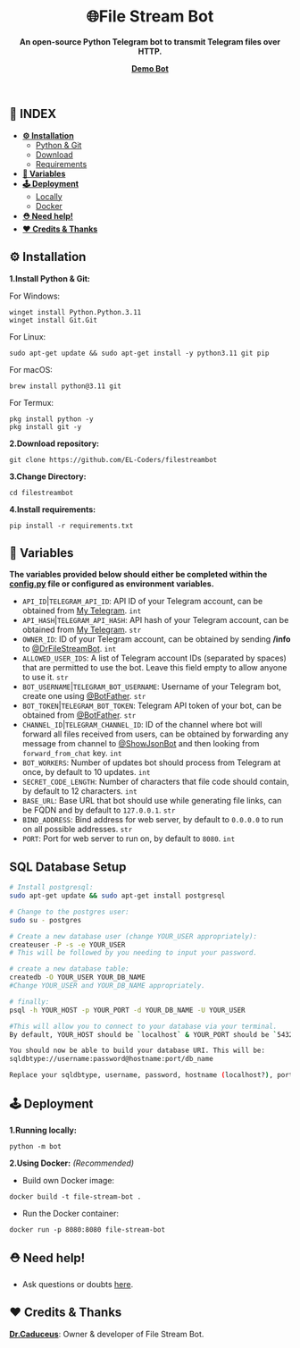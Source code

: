 <div align="center"><h1>🌐File Stream Bot</h1>
<b>An open-source Python Telegram bot to transmit Telegram files over HTTP.</b>

<a href="https://t.me/FileToLinkELBot"><b>Demo Bot</b></a>
</div><br>

## **📑 INDEX**

* [**⚙️ Installation**](#installation)
  * [Python & Git](#i-1)
  * [Download](#i-2)
  * [Requirements](#i-3)
* [**📝 Variables**](#variables)
* [**🕹 Deployment**](#deployment)
  * [Locally](#d-1)
  * [Docker](#d-2)
* [**⛑️ Need help!**](#help)
* [**❤️ Credits & Thanks**](#credits)

<a name="installation"></a>

## ⚙️ Installation

<a name="i-1"></a>

**1.Install Python & Git:**

For Windows:
```
winget install Python.Python.3.11
winget install Git.Git
```
For Linux:
```
sudo apt-get update && sudo apt-get install -y python3.11 git pip
```
For macOS:
```
brew install python@3.11 git
```
For Termux:
```
pkg install python -y
pkg install git -y
```

<a name="i-2"></a>

**2.Download repository:**
```
git clone https://github.com/EL-Coders/filestreambot
```

**3.Change Directory:**

```
cd filestreambot
```

<a name="i-3"></a>

**4.Install requirements:**

```
pip install -r requirements.txt
```

<a name="variables"></a>

## 📝 Variables
**The variables provided below should either be completed within the [config.py](https://github.com/EL-Coders/filestreambot/blob/main/bot/config.py) file or configured as environment variables.**
* `API_ID`|`TELEGRAM_API_ID`: API ID of your Telegram account, can be obtained from [My Telegram](https://my.telegram.org). `int`
* `API_HASH`|`TELEGRAM_API_HASH`: API hash of your Telegram account, can be obtained from [My Telegram](https://my.telegram.org). `str`
* `OWNER_ID`: ID of your Telegram account, can be obtained by sending **/info** to [@DrFileStreamBot](https://t.me/FileToLinkELBot). `int`
* `ALLOWED_USER_IDS`: A list of Telegram account IDs (separated by spaces) that are permitted to use the bot. Leave this field empty to allow anyone to use it. `str`
* `BOT_USERNAME`|`TELEGRAM_BOT_USERNAME`: Username of your Telegram bot, create one using [@BotFather](https://t.me/BotFather). `str`
* `BOT_TOKEN`|`TELEGRAM_BOT_TOKEN`: Telegram API token of your bot, can be obtained from [@BotFather](https://t.me/BotFather). `str`
* `CHANNEL_ID`|`TELEGRAM_CHANNEL_ID`: ID of the channel where bot will forward all files received from users, can be obtained by forwarding any message from channel to [@ShowJsonBot](https://t.me/ShowJsonBot) and then looking from `forward_from_chat` key. `int`
* `BOT_WORKERS`: Number of updates bot should process from Telegram at once, by default to 10 updates. `int`
* `SECRET_CODE_LENGTH`: Number of characters that file code should contain, by default to 12 characters. `int`
* `BASE_URL`: Base URL that bot should use while generating file links, can be FQDN and by default to `127.0.0.1`. `str`
* `BIND_ADDRESS`: Bind address for web server, by default to `0.0.0.0` to run on all possible addresses. `str`
* `PORT`: Port for web server to run on, by default to `8080`. `int`


## SQL Database Setup

```bash
# Install postgresql:
sudo apt-get update && sudo apt-get install postgresql

# Change to the postgres user:
sudo su - postgres

# Create a new database user (change YOUR_USER appropriately):
createuser -P -s -e YOUR_USER
# This will be followed by you needing to input your password.

# create a new database table:
createdb -O YOUR_USER YOUR_DB_NAME
#Change YOUR_USER and YOUR_DB_NAME appropriately.

# finally:
psql -h YOUR_HOST -p YOUR_PORT -d YOUR_DB_NAME -U YOUR_USER

#This will allow you to connect to your database via your terminal.
By default, YOUR_HOST should be `localhost` & YOUR_PORT should be `5432`.

You should now be able to build your database URI. This will be:
sqldbtype://username:password@hostname:port/db_name

Replace your sqldbtype, username, password, hostname (localhost?), port (5432?), and db name in .env file.
```

## 🕹 Deployment

<a name="d-1"></a>

**1.Running locally:**
```
python -m bot
```

<a name="d-2"></a>

**2.Using Docker:** *(Recommended)*
* Build own Docker image:
```
docker build -t file-stream-bot .
```
* Run the Docker container:
```
docker run -p 8080:8080 file-stream-bot
```

<a name="help"></a>

## ⛑️ Need help!
- Ask questions or doubts [here](https://t.me/ELSupport).

<a name="credits"></a>

## ❤️ Credits & Thanks

[**Dr.Caduceus**](https://github.com/TheCaduceus): Owner & developer of File Stream Bot.
